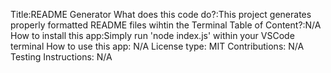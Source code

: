 Title:README Generator
What does this code do?:This project generates properly formatted README files wihtin the Terminal
Table of Content?:N/A
How to install this app:Simply run 'node index.js' within your VSCode terminal
How to use this app: N/A
License type: MIT
Contributions: N/A
Testing Instructions: N/A